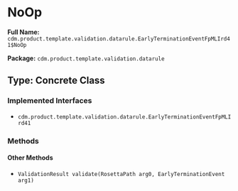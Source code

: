 # NoOp

**Full Name:** `cdm.product.template.validation.datarule.EarlyTerminationEventFpMLIrd41$NoOp`

**Package:** `cdm.product.template.validation.datarule`

## Type: Concrete Class

### Implemented Interfaces

- `cdm.product.template.validation.datarule.EarlyTerminationEventFpMLIrd41`

### Methods

#### Other Methods

- `ValidationResult validate(RosettaPath arg0, EarlyTerminationEvent arg1)`

